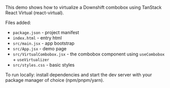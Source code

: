 This demo shows how to virtualize a Downshift combobox using TanStack React Virtual (react-virtual).

Files added:

- `package.json` - project manifest
- `index.html` - entry html
- `src/main.jsx` - app bootstrap
- `src/App.jsx` - demo page
- `src/VirtualCombobox.jsx` - the combobox component using `useCombobox` + `useVirtualizer`
- `src/styles.css` - basic styles

To run locally: install dependencies and start the dev server with your package manager of choice (npm/pnpm/yarn).
